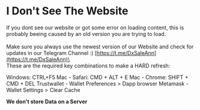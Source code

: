 # I Don't See The Website

If you dont see our website or got some error on loading content, this is probably beeing caused by an old version you are trying to load.\
\
Make sure you always use the newest version of our Website and check for updates in our Telegram Channel :) [https://t.me/DxSaleAnn](https://t.me/DxSaleAnn)\
\
These are the required key combinations to make a HARD refresh:

Windows: CTRL+F5
Mac - Safari: CMD + ALT + E
Mac - Chrome: SHIFT + CMD + DEL
Trustwallet - Wallet Preferences > Dapp browser
Metamask - Wallet Settings > Clear Cache

**We don't store Data on a Server**

